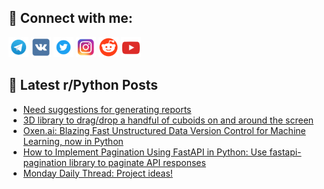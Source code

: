 ## 🔎 Connect with me:
[<img src="https://github.com/bullbesh/bullbesh/blob/main/images/Telegram.png" width="32" height="32" />](https://t.me/bullbesh)
[<img src="https://github.com/bullbesh/bullbesh/blob/main/images/VK.png" width="32" height="32" />](https://vk.com/bullbesh)
[<img src="https://github.com/bullbesh/bullbesh/blob/main/images/Twitter.png" width="32" height="32" />](https://twitter.com/bullbesh1)
[<img src="https://github.com/bullbesh/bullbesh/blob/main/images/Instagram.png" width="32" height="32" />](https://www.instagram.com/bullbesh)
[<img src="https://github.com/bullbesh/bullbesh/blob/main/images/Reddit.png" width="32" height="32" />](https://www.reddit.com/user/bullbesh)
[<img src="https://github.com/bullbesh/bullbesh/blob/main/images/YouTube.png" width="32" height="32" />](https://www.youtube.com/channel/UCtfjRs6uzgq5mfm8S06WTcg)

## 📕 Latest r/Python Posts
<!-- BLOG-POST-LIST:START -->
- [Need suggestions for generating reports](https://www.reddit.com/r/Python/comments/1792khi/need_suggestions_for_generating_reports/)
- [3D library to drag/drop a handful of cuboids on and around the screen](https://www.reddit.com/r/Python/comments/1791jru/3d_library_to_dragdrop_a_handful_of_cuboids_on/)
- [Oxen.ai: Blazing Fast Unstructured Data Version Control for Machine Learning, now in Python](https://www.reddit.com/r/Python/comments/178u8g8/oxenai_blazing_fast_unstructured_data_version/)
- [How to Implement Pagination Using FastAPI in Python: Use fastapi-pagination library to paginate API responses](https://www.reddit.com/r/Python/comments/178twmz/how_to_implement_pagination_using_fastapi_in/)
- [Monday Daily Thread: Project ideas!](https://www.reddit.com/r/Python/comments/178ssdt/monday_daily_thread_project_ideas/)
<!-- BLOG-POST-LIST:END -->
